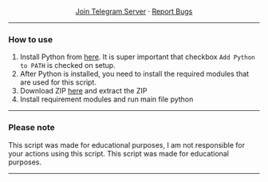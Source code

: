 <br/>
<div align="center">
  <p align="center">
    <br />
    <br />
    <a href="https://t.me/+caTVU9If4ONmYmQ9">Join Telegram Server</a>
    ·
    <a href="https://github.com/agathasangkara/chatgptcreator/issues">Report Bugs</a> 
  </p>
</div>
  
---------------------------------------

### How to use

1. Install Python from <a href="https://www.python.org/ftp/python/3.11.0/python-3.11.0-amd64.exe">here</a>. It is super important that checkbox `Add Python to PATH` is checked on setup.
2. After Python is installed, you need to install the required modules that are used for this script. 
3. Download ZIP <a href="https://github.com/agathasangkara/chatgptcreator/archive/refs/heads/main.zip">here</a> and extract the ZIP
5. Install requirement modules and run main file python

---------------------------------------
### Please note

This script was made for educational purposes, I am not responsible for your actions using this script. This script was made for educational purposes.

---------------------------------------
